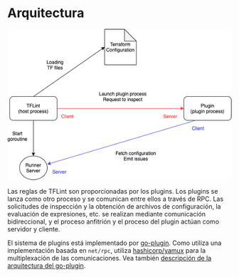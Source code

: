 # Arquitectura

![Arquitectura](../assets/architecture.png)

Las reglas de TFLint son proporcionadas por los plugins. Los plugins se lanza como otro proceso y se comunican entre ellos a través de RPC. Las solicitudes de inspección y la obtención de archivos de configuración, la evaluación de expresiones, etc. se realizan mediante comunicación bidireccional, y el proceso anfitrión y el proceso del plugin actúan como servidor y cliente.

El sistema de plugins está implementado por [go-plugin](https://github.com/hashicorp/go-plugin). Como utiliza una implementación basada en `net/rpc`, utiliza [hashicorp/yamux](https://github.com/hashicorp/yamux) para la multiplexación de las comunicaciones. Vea también [descripción de la arquitectura del go-plugin](https://github.com/hashicorp/go-plugin#architecture).
